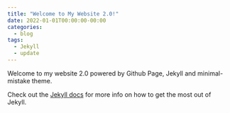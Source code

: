 ```yaml
---
title: "Welcome to My Website 2.0!"
date: 2022-01-01T00:00:00-00:00
categories:
  - blog
tags:
  - Jekyll
  - update
---
```


Welcome to my website 2.0 powered by Github Page, Jekyll and minimal-mistake theme. 

Check out the [Jekyll docs][jekyll-docs] for more info on how to get the most out of Jekyll. 

[jekyll-docs]: https://jekyllrb.com/docs/home

